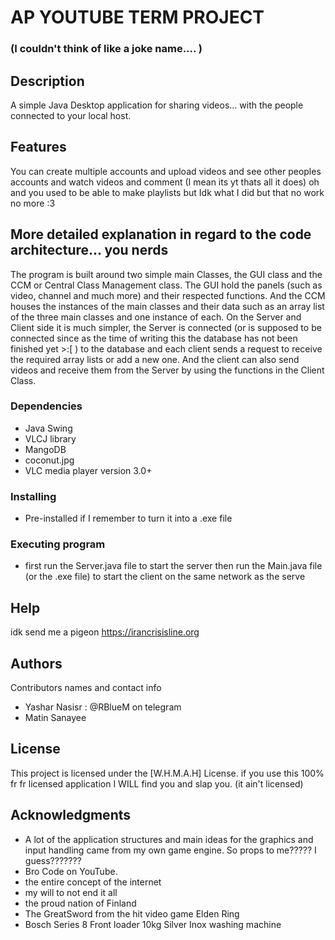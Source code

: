 # AP YOUTUBE TERM PROJECT
### (I couldn't think of like a joke name.... )



## Description

A simple Java Desktop application for sharing videos... with the people connected to your local host.

## Features
You can create multiple accounts and upload videos and see other peoples accounts and watch videos and comment (I mean its yt thats all it does) oh and you used to be able to make playlists but Idk what I did but that  no work no more :3

## More detailed explanation in regard to the code architecture... you nerds

The program is built around two simple main Classes, the GUI class and the CCM or Central Class Management class.
The GUI hold the panels (such as video, channel and much more) and their respected functions.
And the CCM houses the instances of the main classes and their data such as an array list of the three main classes and one instance of each.
On the Server and Client side it is much simpler, the Server is connected (or is supposed to be connected since as the time of writing this the database has not been finished yet >:[  ) to the database and each client sends a request to receive the required array lists or add a new one.
And the client can also send videos and receive them from the Server by using the functions in the Client Class.

### Dependencies

* Java Swing
* VLCJ library
* MangoDB
* coconut.jpg
* VLC media player version 3.0+

### Installing

* Pre-installed if I remember to turn it into a .exe file

### Executing program

* first run the Server.java file to start the server then run the Main.java file (or the .exe file) to start the client on the same network as the serve

## Help

idk send me a pigeon
https://irancrisisline.org

## Authors

Contributors names and contact info

* Yashar Nasisr : @RBlueM on telegram
* Matin Sanayee

## License

This project is licensed under the [W.H.M.A.H] License.
if you use this 100% fr fr licensed application I WILL find you and slap you.
(it ain't licensed)

## Acknowledgments

* A lot of the application structures and main ideas for the graphics and input handling came from my own game engine. So props to me????? I guess???????
* Bro Code on YouTube.
* the entire concept of the internet
* my will to not end it all
* the proud nation of Finland
* The GreatSword from the hit video game Elden Ring
* Bosch Series 8 Front loader 10kg Silver Inox washing machine